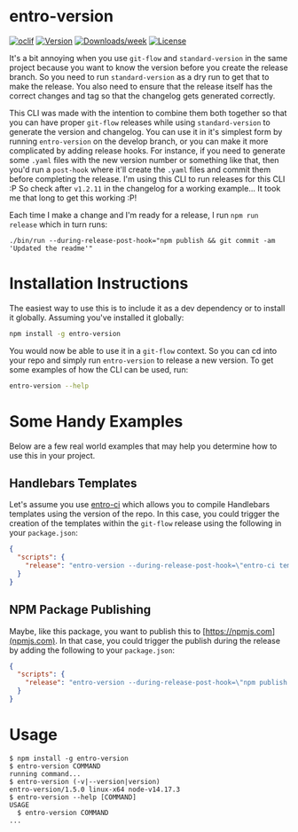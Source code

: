entro-version
=============

[![oclif](https://img.shields.io/badge/cli-oclif-brightgreen.svg?style=for-the-badge)](https://oclif.io)
[![Version](https://img.shields.io/npm/v/entro-version.svg?style=for-the-badge)](https://npmjs.org/package/entro-version)
[![Downloads/week](https://img.shields.io/npm/dw/entro-version.svg?style=for-the-badge)](https://npmjs.org/package/entro-version)
[![License](https://img.shields.io/npm/l/entro-version.svg?style=for-the-badge)](https://github.com/entrostat/entro-version/blob/master/package.json)


It's a bit annoying when you use `git-flow` and `standard-version` in the same project because you want to know the version before you create the release branch. So you need to run `standard-version` as a dry run to get that to make the release. You also need to ensure that the release itself has the correct changes and tag so that the changelog gets generated correctly.

This CLI was made with the intention to combine them both together so that you can have proper `git-flow` releases while using `standard-version` to generate the version and changelog. You can use it in it's simplest form by running `entro-version` on the develop branch, or you can make it more complicated by adding release hooks. For instance, if you need to generate some `.yaml` files with the new version number or something like that, then you'd run a `post-hook` where it'll create the `.yaml` files and commit them before completing the release. I'm using this CLI to run releases for this CLI :P So check after `v1.2.11` in the changelog for a working example... It took me that long to get this working :P!

Each time I make a change and I'm ready for a release, I run `npm run release` which in turn runs:

```
./bin/run --during-release-post-hook="npm publish && git commit -am 'Updated the readme'"
```

# Installation Instructions

The easiest way to use this is to include it as a dev dependency or to install it globally. Assuming you've installed it globally:

```bash
npm install -g entro-version
```

You would now be able to use it in a `git-flow` context. So you can cd into your repo and simply run `entro-version` to release a new version. To get some examples of how the CLI can be used, run:

```bash
entro-version --help
```

# Some Handy Examples
Below are a few real world examples that may help you determine how to use this in your project.

## Handlebars Templates

Let's assume you use [entro-ci](https://www.npmjs.com/package/entro-ci) which allows you to compile Handlebars templates using the version of the repo. In this case, you could trigger the creation of the templates within the `git-flow` release using the following in your `package.json`:

```json
{
  "scripts": {
    "release": "entro-version --during-release-post-hook=\"entro-ci templates:update && git commit -am 'Updated the templates'\""
  }
}
```

## NPM Package Publishing

Maybe, like this package, you want to publish this to [https://npmjs.com](npmjs.com). In that case, you could trigger the publish during the release by adding the following to your `package.json`:

```json
{
  "scripts": {
    "release": "entro-version --during-release-post-hook=\"npm publish && git commit -am 'Updated the readme'\""
  }
}
```

# Usage
<!-- usage -->
```sh-session
$ npm install -g entro-version
$ entro-version COMMAND
running command...
$ entro-version (-v|--version|version)
entro-version/1.5.0 linux-x64 node-v14.17.3
$ entro-version --help [COMMAND]
USAGE
  $ entro-version COMMAND
...
```
<!-- usagestop -->
